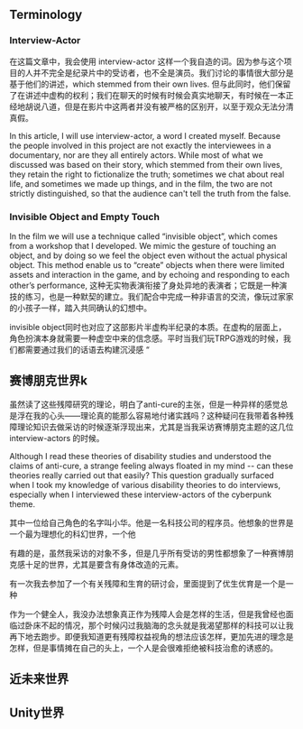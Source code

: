 ## Terminology

### Interview-Actor

在这篇文章中，我会使用 interview-actor 这样一个我自造的词。因为参与这个项目的人并不完全是纪录片中的受访者，也不全是演员。我们讨论的事情很大部分是基于他们的讲述，which stemmed from their own lives. 但与此同时，他们保留了在讲述中虚构的权利；我们在聊天的时候有时候会真实地聊天，有时候在一本正经地胡说八道，但是在影片中这两者并没有被严格的区别开，以至于观众无法分清真假。


In this article, I will use interview-actor, a word I created myself. Because the people involved in this project are not exactly the interviewees in a documentary, nor are they all entirely actors. While most of what we discussed was based on their story, which stemmed from their own lives, they retain the right to fictionalize the truth; sometimes we chat about real life, and sometimes we made up things, and in the film, the two are not strictly distinguished, so that the audience can't tell the truth from the false.

### Invisible Object and Empty Touch

In the film we will use a technique called “invisible object”, which comes from a workshop that I developed. We mimic the gesture of touching an object, and by doing so we feel the object even without the actual physical object. This method enable us to “create” objects when there were limited assets and interaction in the game, and by echoing and responding to each other’s performance, 这种无实物表演衔接了身处异地的表演者；它既是一种演技的练习，也是一种默契的建立。我们配合中完成一种非语言的交流，像玩过家家的小孩子一样，踏入共同确认的幻想中。

invisible object同时也对应了这部影片半虚构半纪录的本质。在虚构的层面上，角色扮演本身就需要一种虚空中来的信念感。平时当我们玩TRPG游戏的时候，我们都需要通过我们的话语去构建沉浸感 “


## 赛博朋克世界k

虽然读了这些残障研究的理论，明白了anti-cure的主张，但是一种异样的感觉总是浮在我的心头——理论真的能那么容易地付诸实践吗？这种疑问在我带着各种残障理论知识去做采访的时候逐渐浮现出来，尤其是当我采访赛博朋克主题的这几位 interview-actors 的时候。

Although I read these theories of disability studies and understood the claims of anti-cure, a strange feeling always floated in my mind -- can these theories really carried out that easily? This question gradually surfaced when I took my knowledge of various disability theories to do interviews, especially when I interviewed these interview-actors of the cyberpunk theme.

其中一位给自己角色的名字叫小华。他是一名科技公司的程序员。他想象的世界是一个最为理想化的科幻世界，一个他

有趣的是，虽然我采访的对象不多，但是几乎所有受访的男性都想象了一种赛博朋克感十足的世界，尤其是要含有身体改造的元素。

有一次我去参加了一个有关残障和生育的研讨会，里面提到了优生优育是一个是一种

作为一个健全人，我没办法想象真正作为残障人会是怎样的生活，但是我曾经也面临过卧床不起的情况，那个时候闪过我脑海的念头就是我渴望那样的科技可以让我再下地去跑步。即便我知道更有残障权益视角的想法应该怎样，更加先进的理念是怎样，但是事情摊在自己的头上，一个人是会很难拒绝被科技治愈的诱惑的。

## 近未来世界



## Unity世界


